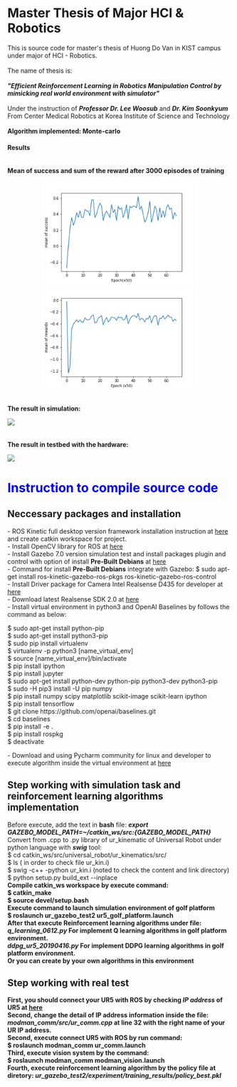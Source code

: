 # Master Thesis of Major HCI & Robotics
This is source code for master's thesis of Huong Do Van in KIST campus under major of HCI - Robotics. <br><br>
The name of thesis is: <br><br><strong><i>"Efficient Reinforcement Learning in Robotics Manipulation Control by mimicking real world environment with simulator"</i></strong>
<br><br>
Under the instruction of <strong><i>Professor Dr. Lee Woosub</i></strong> and <strong><i>Dr. Kim Soonkyum</i></strong> <br>
From Center Medical Robotics at  Korea Institute of Science and Technology <br>
<br>
<strong> Algorithm implemented: Monte-carlo</strong>
<br>
<h4> Results</h4>
<br>
<strong> Mean of success and sum of the reward after 3000 episodes of training</strong><br>
<p align="center">
  <img src="https://github.com/dovanhuong/master_thesis_hci_robotics_june_2019/blob/master/doc/mean_of_success.png" width="350" title="hover text">
  <img src="https://github.com/dovanhuong/master_thesis_hci_robotics_june_2019/blob/master/doc/sum_of_reward.png" width="350" alt="accessibility text">
</p>
<br>
<strong> The result in simulation: </strong>
<br>
<p align="center">
  
[![](http://img.youtube.com/vi/HVbtnGaIi-s/0.jpg)](http://www.youtube.com/watch?v=HVbtnGaIi-s "")

</p>
<br>
<strong> The result in testbed with the hardware: </strong>
<br>
<p align="center">
  
[![](http://img.youtube.com/vi/HdxvACGRTwI/0.jpg)](http://www.youtube.com/watch?v=HdxvACGRTwI "")

</p>
<h1 style="color:blue;"> Instruction to compile source code</h1>
<h2> Neccessary packages and installation</h2> 
- ROS Kinetic full desktop version framework installation instruction at <a href="http://wiki.ros.org/kinetic/Installation/Ubuntu">here</a> and create catkin workspace for project. <br> 
- Install OpenCV library for ROS at <a href="https://www.learnopencv.com/install-opencv3-on-ubuntu/">here</a><br>
- Install Gazebo 7.0 version simulation test and install packages plugin and control with option of install <strong>Pre-Built Debians</strong> at <a href="http://gazebosim.org/tutorials?tut=ros_installing&cat=connect_ros">here</a><br>
- Command for install <strong>Pre-Built Debians</strong> integrate with  Gazebo: $ sudo apt-get install ros-kinetic-gazebo-ros-pkgs ros-kinetic-gazebo-ros-control<br>
- Install Driver package for Camera Intel Realsense D435 for developer at <a href="https://github.com/IntelRealSense/realsense-ros#installation-instructions">here</a><br>
- Download latest Realsense SDK 2.0 at <a href="https://github.com/IntelRealSense/librealsense/releases/tag/v2.16.3">here</a><br>
- Install virtual environment in python3 and OpenAI Baselines by follows the command as below: <br>
        <p>$ sudo apt-get install python-pip<br>
	$ sudo apt-get install python3-pip<br>
	$ sudo pip install virtualenv<br>
	$ virtualenv -p python3 [name_virtual_env]<br>
	$ source [name_virtual_env]/bin/activate<br>
	$ pip install ipython<br>
	$ pip install jupyter<br>
	$ sudo apt-get install python-dev python-pip python3-dev python3-pip<br>
	$ sudo -H pip3 install -U pip numpy<br>
	$ pip install numpy scipy matplotlib scikit-image scikit-learn ipython<br>
	$ pip install tensorflow<br>
	$ git clone https://github.com/openai/baselines.git<br>
	$ cd baselines<br>
	$ pip install -e .<br>
	$ pip install rospkg<br>
	$ deactivate <br></p>
- Download and using Pycharm community for linux and developer to execute algorithm inside the virtual environment at <a href="https://www.jetbrains.com/pycharm/download/#section=linux">here</a><br>
  <h2> Step working with simulation task and reinforcement learning algorithms implementation</h2>
  Before execute, add the text in <strong>bash</strong> file: <strong><i>export GAZEBO_MODEL_PATH=~/catkin_ws/src:{GAZEBO_MODEL_PATH}</i></strong><br>
  Convert from .cpp to .py library of ur_kinematic of Universal Robot under python language with <strong><i>swig</i></strong> tool:<br> 
  $ cd catkin_ws/src/universal_robot/ur_kinematics/src/<br>
  $ ls ( in order to check file ur_kin.i)<br>
  $ swig -c++ -python ur_kin.i (noted to check the content and link directory)<br>
  $ python setup.py build_ext --inplace<br>
  <strong>Compile catkin_ws workspace by execute command:<br>
	$ catkin_make<br>
	$ source devel/setup.bash<br>
  <strong> Execute command to launch simulation environment of golf platform</strong><br>
  $ roslaunch ur_gazebo_test2 ur5_golf_platform.launch<br>
  <strong> After that execute Reinforcement learning algorithms under file:</strong> <br>
  <i>q_learning_0612.py </i> For implement Q learning algorithms in golf platform environment.<br>
  <i>ddpg_ur5_20190416.py</i> For implement DDPG learning algorithms in golf platform environment.<br>
  Or you can create by your own algorithms in this environment<br>
  
   <h2> Step working with real test</h2>
   First, you should connect your UR5 with ROS by checking <strong><i>IP address</i></strong> of UR5 at <a href="https://github.com/olinrobotics/irl/wiki/Tutorial:-Setting-up-and-running-the-UR5-Robotic-Arm">here</a><br> 
Second, change the detail of IP address information inside the file: <strong><i>modman_comm/src/ur_comm.cpp</i></strong> at line 32 with the right name of your UR IP address.<br>
Second, execute connect UR5 with ROS by run command:<br>
$ roslaunch modman_comm ur_comm.launch<br>
Third, execute vision system by the command:<br>
$ roslaunch modman_comm modman_vision.launch <br>
Fourth, execute reinforcement learning algorithm by the policy file at diretory: <strong><i>ur_gazebo_test2/experiment/training_results/policy_best.pkl</i></strong><br>
	














